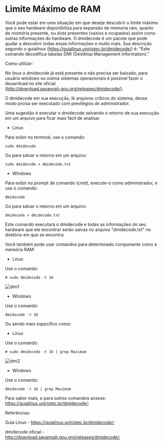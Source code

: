 # Limite Máximo de RAM

Você pode estar em uma situação em que deseje descobrir o limite máximo que o seu hardware disponibiliza para expansão de memoria ram, quanto de momória presente, ou slots presentes (vazios e ocupados) assim como outras informações do hardware.
O dmidecode é um pacote que pode ajudar a descobrir todas essas informações e muito mais.
Sua descrição segundo o guialinux (https://guialinux.uniriotec.br/dmidecode/) é:
"Este comando decodifica tabelas DMI (Destktop Management Information)."

Como utilizar:

No linux o dmidecode já está presente e não precisa ser baixado, para usuário windows ou outros sistemas operacionais é possível fazer o douwnload no site oficial (http://download.savannah.gnu.org/releases/dmidecode/).

O dmidecode em sua execução, lê arquivos críticos do sistema, desse modo prcisa ser executado com previlégios de administrador.

Uma sugestão é executar o dmidecode salvando o retorno de sua execução em um arquivo para ficar mais fácil de analisar.

* Linux

Para exibir no terminal, use o comando:

    sudo dmidecode

Ou para salvar o retorno em um arquivo:

    sudo dmidecode > dmidecode.txt

* Windows

Para exibir no prompt de comando (cmd), execute-o como administrador, e use o comando:

    dmidecode

Ou para salvar o retorno em um arquivo:

    dmidecode > dmidecode.txt

Este comando executará o dmidecode e todas as informações do seu hardware que ele encontrar serão salvas no arquivo "dmidecode.txt" no diretório em que se encontra.

Você também pode usar comandos para determinado componente como a memória RAM:

* Linux

Use o comando:

    # sudo dmidecode -t 16

![dmi1](https://user-images.githubusercontent.com/59848966/91907745-c9925180-ec80-11ea-83bc-6ea98fa60708.png)

* Windows

Use o comando:

    dmidecode -t 16

Ou sendo mais específico como:

* Linux

Use o comando:

    # sudo dmidecode -t 16 | grep Maximum

![dmi2](https://user-images.githubusercontent.com/59848966/91907813-e62e8980-ec80-11ea-862c-70948d24b07b.png)

* Windows

Use o comando:

    dmidecode -t 16 | grep Maximum

Para saber mais, e para outros comandos acesse: https://guialinux.uniriotec.br/dmidecode/;

Referências:

Guia Linux - https://guialinux.uniriotec.br/dmidecode/;

dmidecode oficial - http://download.savannah.gnu.org/releases/dmidecode/;
